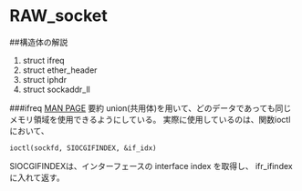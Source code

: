 # RAW_socket

##構造体の解説
1. struct ifreq  
2. struct ether_header  
3. struct iphdr  
4. struct sockaddr_ll  

###ifreq
[MAN PAGE](http://linuxjm.osdn.jp/html/LDP_man-pages/man7/netdevice.7.html)
要約
union(共用体)を用いて、どのデータであっても同じメモリ領域を使用できるようにしている。
実際に使用しているのは、関数ioctlにおいて、
```
ioctl(sockfd, SIOCGIFINDEX, &if_idx)
```
SIOCGIFINDEXは、インターフェースの interface index を取得し、 ifr_ifindex に入れて返す。 
